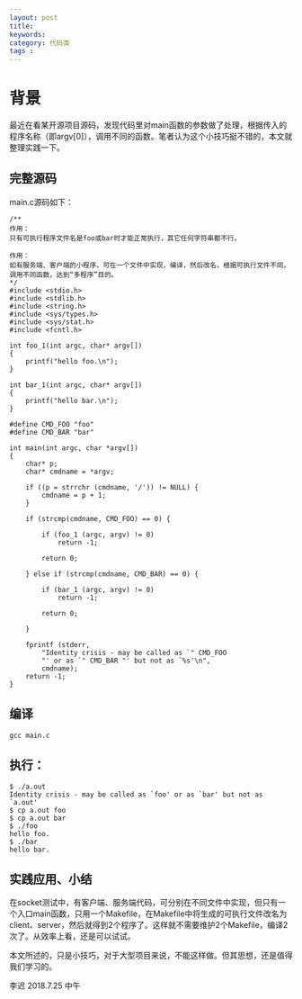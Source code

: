 ```yaml
---
layout: post
title: 
keywords: 
category: 代码类
tags : 
---
```

# 背景
最近在看某开源项目源码，发现代码里对main函数的参数做了处理，根据传入的程序名称（即argv[0]），调用不同的函数。笔者认为这个小技巧挺不错的，本文就整理实践一下。

<!-- more -->

## 完整源码
main.c源码如下：
```
/**
作用：
只有可执行程序文件名是foo或bar时才能正常执行，其它任何字符串都不行。

作用：
如有服务端、客户端的小程序，可在一个文件中实现，编译，然后改名，根据可执行文件不同，调用不同函数，达到“多程序”目的。
*/
#include <stdio.h>
#include <stdlib.h>
#include <string.h>
#include <sys/types.h>
#include <sys/stat.h>
#include <fcntl.h>

int foo_1(int argc, char* argv[])
{
    printf("hello foo.\n");
}

int bar_1(int argc, char* argv[])
{
    printf("hello bar.\n");
}

#define	CMD_FOO	"foo"
#define CMD_BAR	"bar"

int main(int argc, char *argv[])
{
	char* p;
	char* cmdname = *argv;

	if ((p = strrchr (cmdname, '/')) != NULL) {
		cmdname = p + 1;
	}

	if (strcmp(cmdname, CMD_FOO) == 0) {

		if (foo_1 (argc, argv) != 0)
			return -1;

		return 0;

	} else if (strcmp(cmdname, CMD_BAR) == 0) {

		if (bar_1 (argc, argv) != 0)
			return -1;

		return 0;

	}

	fprintf (stderr,
		"Identity crisis - may be called as `" CMD_FOO
		"' or as `" CMD_BAR "' but not as `%s'\n",
		cmdname);
	return -1;
}
```

## 编译
```
gcc main.c
```

## 执行：
```
$ ./a.out 
Identity crisis - may be called as `foo' or as `bar' but not as `a.out'
$ cp a.out foo
$ cp a.out bar
$ ./foo 
hello foo.
$ ./bar 
hello bar.
```
## 实践应用、小结
在socket测试中，有客户端、服务端代码，可分别在不同文件中实现，但只有一个入口main函数，只用一个Makefile，在Makefile中将生成的可执行文件改名为client、server，然后就得到2个程序了。这样就不需要维护2个Makefile，编译2次了。从效率上看，还是可以试试。

本文所述的，只是小技巧，对于大型项目来说，不能这样做。但其思想，还是值得我们学习的。

李迟 2018.7.25 中午
